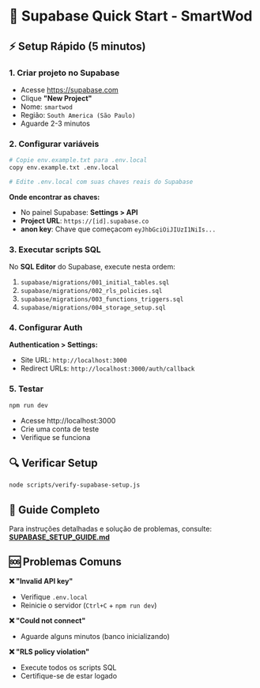 # 🚀 Supabase Quick Start - SmartWod

## ⚡ Setup Rápido (5 minutos)

### 1. Criar projeto no Supabase
- Acesse https://supabase.com
- Clique **"New Project"**
- Nome: `smartwod`
- Região: `South America (São Paulo)`
- Aguarde 2-3 minutos

### 2. Configurar variáveis
```bash
# Copie env.example.txt para .env.local
copy env.example.txt .env.local

# Edite .env.local com suas chaves reais do Supabase
```

**Onde encontrar as chaves:**
- No painel Supabase: **Settings > API**
- **Project URL**: `https://[id].supabase.co`
- **anon key**: Chave que começacom `eyJhbGciOiJIUzI1NiIs...`

### 3. Executar scripts SQL
No **SQL Editor** do Supabase, execute nesta ordem:
1. `supabase/migrations/001_initial_tables.sql`
2. `supabase/migrations/002_rls_policies.sql`
3. `supabase/migrations/003_functions_triggers.sql`
4. `supabase/migrations/004_storage_setup.sql`

### 4. Configurar Auth
**Authentication > Settings:**
- Site URL: `http://localhost:3000`
- Redirect URLs: `http://localhost:3000/auth/callback`

### 5. Testar
```bash
npm run dev
```
- Acesse http://localhost:3000
- Crie uma conta de teste
- Verifique se funciona

## 🔍 Verificar Setup
```bash
node scripts/verify-supabase-setup.js
```

## 📖 Guide Completo
Para instruções detalhadas e solução de problemas, consulte:
**[SUPABASE_SETUP_GUIDE.md](./SUPABASE_SETUP_GUIDE.md)**

## 🆘 Problemas Comuns

**❌ "Invalid API key"**
- Verifique `.env.local`
- Reinicie o servidor (`Ctrl+C` + `npm run dev`)

**❌ "Could not connect"**
- Aguarde alguns minutos (banco inicializando)

**❌ "RLS policy violation"**
- Execute todos os scripts SQL
- Certifique-se de estar logado

